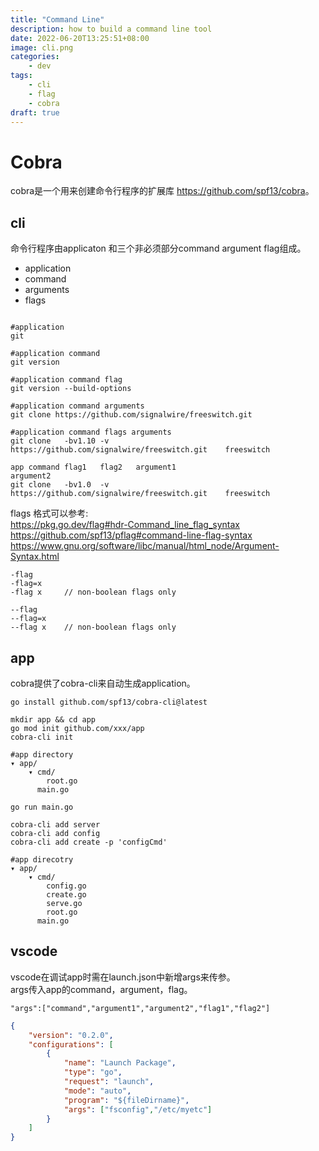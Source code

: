 ```yaml
---
title: "Command Line"
description: how to build a command line tool
date: 2022-06-20T13:25:51+08:00
image: cli.png
categories:
    - dev
tags:
    - cli
    - flag
    - cobra
draft: true
---
```


# Cobra

cobra是一个用来创建命令行程序的扩展库 <https://github.com/spf13/cobra>。  

## cli

命令行程序由applicaton 和三个非必须部分command argument flag组成。  

- application
- command
- arguments
- flags

```shell

#application
git

#application command
git version

#application command flag
git version --build-options

#application command arguments
git clone https://github.com/signalwire/freeswitch.git

#application command flags arguments
git clone   -bv1.10 -v      https://github.com/signalwire/freeswitch.git    freeswitch 

app command flag1   flag2   argument1                                       argument2
git clone   -bv1.0  -v      https://github.com/signalwire/freeswitch.git    freeswitch

```

flags 格式可以参考:  
<https://pkg.go.dev/flag#hdr-Command_line_flag_syntax>  
<https://github.com/spf13/pflag#command-line-flag-syntax>  
<https://www.gnu.org/software/libc/manual/html_node/Argument-Syntax.html>  

```shell
-flag
-flag=x
-flag x     // non-boolean flags only

--flag
--flag=x
--flag x    // non-boolean flags only
```

## app

cobra提供了cobra-cli来自动生成application。  

```shell
go install github.com/spf13/cobra-cli@latest

mkdir app && cd app
go mod init github.com/xxx/app
cobra-cli init

#app directory
▾ app/
    ▾ cmd/
        root.go
      main.go

go run main.go

cobra-cli add server
cobra-cli add config
cobra-cli add create -p 'configCmd'

#app direcotry
▾ app/
    ▾ cmd/
        config.go
        create.go
        serve.go
        root.go
      main.go
```

## vscode

vscode在调试app时需在launch.json中新增args来传参。  
args传入app的command，argument，flag。  

```format
"args":["command","argument1","argument2","flag1","flag2"]
```

```json
{
    "version": "0.2.0",
    "configurations": [
        {
            "name": "Launch Package",
            "type": "go",
            "request": "launch",
            "mode": "auto",
            "program": "${fileDirname}",
            "args": ["fsconfig","/etc/myetc"]
        }
    ]
}
```
